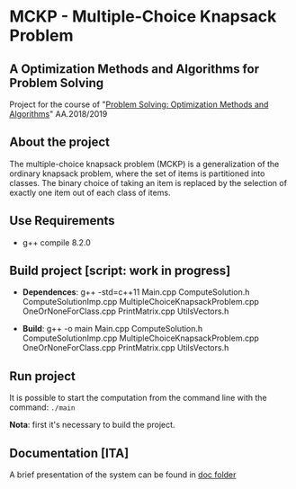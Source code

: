 # MCKP - Multiple-Choice Knapsack Problem

## A Optimization Methods and Algorithms for Problem Solving

Project for the course of "[Problem Solving: Optimization Methods and Algorithms](https://www.unibo.it/en/teaching/course-unit-catalogue/course-unit/2018/384256)" AA.2018/2019

## About the project 
The multiple-choice knapsack problem (MCKP) is a generalization of the ordinary knapsack problem, where the set of items is partitioned into classes. The binary choice of taking an item is replaced by the selection of exactly one item out of each class of items.

## Use Requirements
- g++ compile 8.2.0

## Build project [script: work in progress]
- **Dependences**:
g++ -std=c++11 Main.cpp ComputeSolution.h ComputeSolutionImp.cpp MultipleChoiceKnapsackProblem.cpp OneOrNoneForClass.cpp PrintMatrix.cpp UtilsVectors.h

- **Build**:
g++ -o main Main.cpp ComputeSolution.h ComputeSolutionImp.cpp MultipleChoiceKnapsackProblem.cpp OneOrNoneForClass.cpp PrintMatrix.cpp UtilsVectors.h

## Run project 
It is possible to start the computation from the command line with the command:
`
  ./main 
`

**Nota**: first it's necessary to build the project.

## Documentation [ITA]
A brief presentation of the system can be found in [doc folder](https://github.com/chiara-volonnino/mckp/tree/master/doc)
